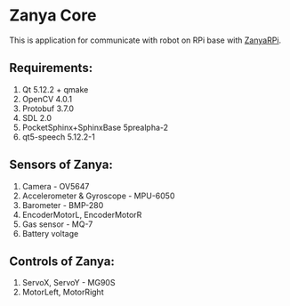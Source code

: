# Zanya Core
This is application for communicate with robot on RPi base with [ZanyaRPi].

## Requirements:
  1) Qt 5.12.2 + qmake
  2) OpenCV 4.0.1
  3) Protobuf 3.7.0
  4) SDL 2.0
  5) PocketSphinx+SphinxBase 5prealpha-2
  6) qt5-speech 5.12.2-1

## Sensors of Zanya:
  1) Camera - OV5647
  2) Accelerometer & Gyroscope - MPU-6050
  3) Barometer - BMP-280
  4) EncoderMotorL, EncoderMotorR
  5) Gas sensor - MQ-7
  6) Battery voltage

## Controls of Zanya:
  1) ServoX, ServoY - MG90S
  2) MotorLeft, MotorRight


[ZanyaRPi]:https://github.com/ARDev1161/ZanyaRPi
